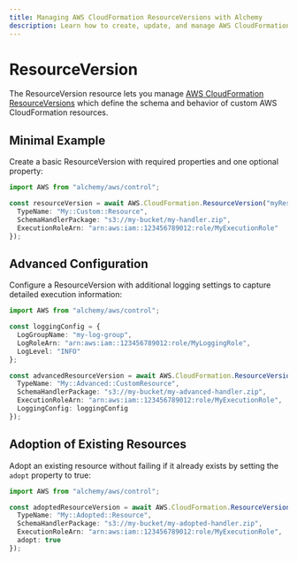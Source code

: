```yaml
---
title: Managing AWS CloudFormation ResourceVersions with Alchemy
description: Learn how to create, update, and manage AWS CloudFormation ResourceVersions using Alchemy Cloud Control.
---
```


# ResourceVersion

The ResourceVersion resource lets you manage [AWS CloudFormation ResourceVersions](https://docs.aws.amazon.com/cloudformation/latest/userguide/) which define the schema and behavior of custom AWS CloudFormation resources.

## Minimal Example

Create a basic ResourceVersion with required properties and one optional property:

```ts
import AWS from "alchemy/aws/control";

const resourceVersion = await AWS.CloudFormation.ResourceVersion("myResourceVersion", {
  TypeName: "My::Custom::Resource",
  SchemaHandlerPackage: "s3://my-bucket/my-handler.zip",
  ExecutionRoleArn: "arn:aws:iam::123456789012:role/MyExecutionRole"
});
```

## Advanced Configuration

Configure a ResourceVersion with additional logging settings to capture detailed execution information:

```ts
import AWS from "alchemy/aws/control";

const loggingConfig = {
  LogGroupName: "my-log-group",
  LogRoleArn: "arn:aws:iam::123456789012:role/MyLoggingRole",
  LogLevel: "INFO"
};

const advancedResourceVersion = await AWS.CloudFormation.ResourceVersion("advancedResourceVersion", {
  TypeName: "My::Advanced::CustomResource",
  SchemaHandlerPackage: "s3://my-bucket/my-advanced-handler.zip",
  ExecutionRoleArn: "arn:aws:iam::123456789012:role/MyExecutionRole",
  LoggingConfig: loggingConfig
});
```

## Adoption of Existing Resources

Adopt an existing resource without failing if it already exists by setting the `adopt` property to true:

```ts
import AWS from "alchemy/aws/control";

const adoptedResourceVersion = await AWS.CloudFormation.ResourceVersion("adoptedResourceVersion", {
  TypeName: "My::Adopted::Resource",
  SchemaHandlerPackage: "s3://my-bucket/my-adopted-handler.zip",
  ExecutionRoleArn: "arn:aws:iam::123456789012:role/MyExecutionRole",
  adopt: true
});
```